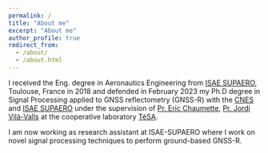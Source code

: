 ```yaml
---
permalink: /
title: "About me"
excerpt: "About me"
author_profile: true
redirect_from: 
  - /about/
  - /about.html
---
```


I received the Eng. degree in Aeronautics Engineering from [ISAE SUPAERO](https://www.isae-supaero.fr/), Toulouse, France in 2018 and defended in February 2023 my Ph.D degree in Signal Processing applied to GNSS reflectometry (GNSS-R) with the [CNES](https://cnes.fr) and [ISAE SUPAERO](https://www.isae-supaero.fr) under the supervision of [Pr. Eric Chaumette](https://pagespro.isae-supaero.fr/eric-chaumette/biography.html), [Pr. Jordi Vilà-Valls](https://jordivilavalls.wordpress.com) at the cooperative laboratory [TéSA](https://tesa.prd.fr).

I am now working as research assistant at ISAE-SUPAERO where I work on novel signal processing techniques to perform ground-based GNSS-R.
